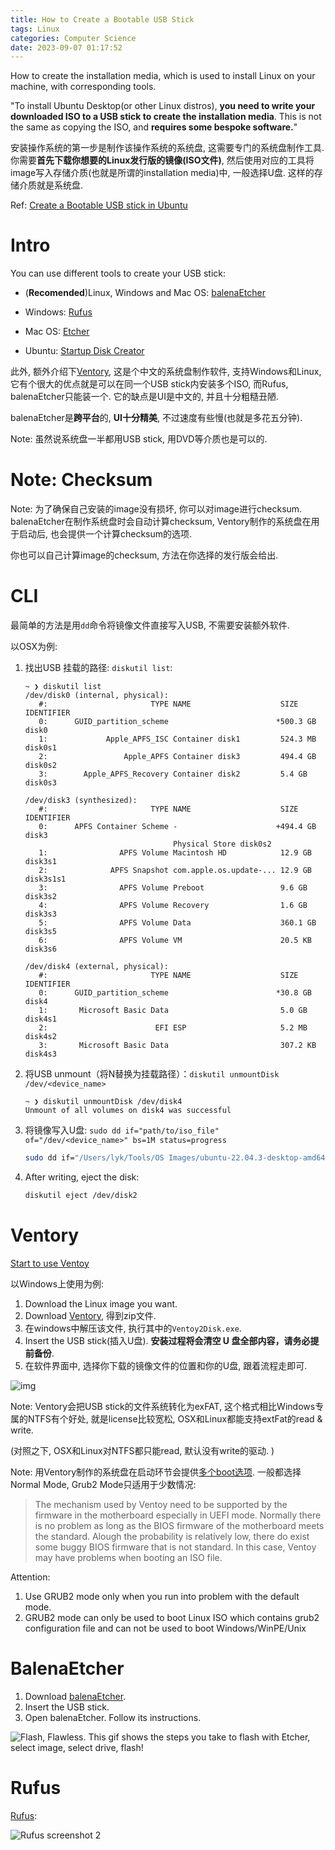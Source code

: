 ```yaml
---
title: How to Create a Bootable USB Stick
tags: Linux
categories: Computer Science
date: 2023-09-07 01:17:52
---
```


How to create the installation media, which is used to install Linux on your machine, with corresponding tools.

<!--more-->

"To install Ubuntu Desktop(or other Linux distros), **you need to write your downloaded ISO to a USB stick to create the installation media**. This is not the same as copying the ISO, and **requires some bespoke software.**"

安装操作系统的第一步是制作该操作系统的系统盘, 这需要专门的系统盘制作工具. 你需要**首先下载你想要的Linux发行版的镜像(ISO文件)**, 然后使用对应的工具将image写入存储介质(也就是所谓的installation media)中, 一般选择U盘. 这样的存储介质就是系统盘.

Ref: [Create a Bootable USB stick in Ubuntu](https://ubuntu.com/tutorials/install-ubuntu-desktop#3-create-a-bootable-usb-stick)

# Intro

You can use different tools to create your USB stick:

* (**Recomended**)Linux, Windows and Mac OS: [balenaEtcher](https://www.balena.io/etcher/)

* Windows: [Rufus](https://ubuntu.com/tutorials/create-a-usb-stick-on-windows#1-overview)
* Mac OS: [Etcher](https://ubuntu.com/tutorials/create-a-usb-stick-on-macos#4-install-and-run-etcher)
* Ubuntu: [Startup Disk Creator](https://ubuntu.com/tutorials/create-a-usb-stick-on-ubuntu#1-overview) 

此外, 额外介绍下[Ventory](https://www.ventoy.net/en/download.html), 这是个中文的系统盘制作软件, 支持Windows和Linux, 它有个很大的优点就是可以在同一个USB stick内安装多个ISO, 而Rufus, balenaEtcher只能装一个. 它的缺点是UI是中文的, 并且十分粗糙丑陋.

balenaEtcher是**跨平台**的, **UI十分精美**, 不过速度有些慢(也就是多花五分钟).



Note: 虽然说系统盘一半都用USB stick, 用DVD等介质也是可以的.

# Note: Checksum

Note: 为了确保自己安装的image没有损坏, 你可以对image进行checksum. balenaEtcher在制作系统盘时会自动计算checksum, Ventory制作的系统盘在用于启动后, 也会提供一个计算checksum的选项.

你也可以自己计算image的checksum, 方法在你选择的发行版会给出.

# CLI

最简单的方法是用`dd`命令将镜像文件直接写入USB, 不需要安装额外软件. 

以OSX为例:

1. 找出USB 挂载的路径: `diskutil list`:

   ```
   ~ ❯ diskutil list                                                                                                                              
   /dev/disk0 (internal, physical):
      #:                       TYPE NAME                    SIZE       IDENTIFIER
      0:      GUID_partition_scheme                        *500.3 GB   disk0
      1:             Apple_APFS_ISC Container disk1         524.3 MB   disk0s1
      2:                 Apple_APFS Container disk3         494.4 GB   disk0s2
      3:        Apple_APFS_Recovery Container disk2         5.4 GB     disk0s3
   
   /dev/disk3 (synthesized):
      #:                       TYPE NAME                    SIZE       IDENTIFIER
      0:      APFS Container Scheme -                      +494.4 GB   disk3
                                    Physical Store disk0s2
      1:                APFS Volume Macintosh HD            12.9 GB    disk3s1
      2:              APFS Snapshot com.apple.os.update-... 12.9 GB    disk3s1s1
      3:                APFS Volume Preboot                 9.6 GB     disk3s2
      4:                APFS Volume Recovery                1.6 GB     disk3s3
      5:                APFS Volume Data                    360.1 GB   disk3s5
      6:                APFS Volume VM                      20.5 KB    disk3s6
   
   /dev/disk4 (external, physical):
      #:                       TYPE NAME                    SIZE       IDENTIFIER
      0:      GUID_partition_scheme                        *30.8 GB    disk4
      1:       Microsoft Basic Data                         5.0 GB     disk4s1
      2:                        EFI ESP                     5.2 MB     disk4s2
      3:       Microsoft Basic Data                         307.2 KB   disk4s3
   ```

2. 将USB unmount（将N替换为挂载路径）：`diskutil unmountDisk /dev/<device_name>`

   ```
   ~ ❯ diskutil unmountDisk /dev/disk4
   Unmount of all volumes on disk4 was successful
   ```

3. 将镜像写入U盘: `sudo dd if="path/to/iso_file" of="/dev/<device_name>" bs=1M status=progress`

   ```sh
   sudo dd if="/Users/lyk/Tools/OS Images/ubuntu-22.04.3-desktop-amd64.iso" of="/dev/disk4" bs=1 status=progress
   ```

4. After writing, eject the disk:

   ```sh
   diskutil eject /dev/disk2
   ```

# Ventory

[Start to use Ventoy](https://www.ventoy.net/en/doc_start.html)

以Windows上使用为例:

1. Download the Linux image you want.
2. Download [Ventory](https://www.ventoy.net/en/download.html), 得到zip文件.
3. 在windows中解压该文件, 执行其中的`Ventoy2Disk.exe`.
4. Insert the USB stick(插入U盘). **安装过程将会清空 U 盘全部内容，请务必提前备份**.
5. 在软件界面中, 选择你下载的镜像文件的位置和你的U盘, 跟着流程走即可.

![img](https://www.ventoy.net/static/img/ventoy2disk2_en.png)

Note: Ventory会把USB stick的文件系统转化为exFAT, 这个格式相比Windows专属的NTFS有个好处, 就是license比较宽松, OSX和Linux都能支持extFat的read & write.

(对照之下, OSX和Linux对NTFS都只能read, 默认没有write的驱动. )



Note: 用Ventory制作的系统盘在启动环节会提供[多个boot选项](oss.console.aliyun.com/bucket). 一般都选择Normal Mode, Grub2 Mode只适用于少数情况:

> The mechanism used by Ventoy need to be supported by the firmware in the motherboard especially in UEFI mode. Normally there is no problem as long as the BIOS firmware of the motherboard meets the standard.
> Alough the probability is relatively low, there do exist some buggy BIOS firmware that is not standard. In this case, Ventoy may have problems when booting an ISO file.

Attention:

1. Use GRUB2 mode only when you run into problem with the default mode.
2. GRUB2 mode can only be used to boot Linux ISO which contains grub2 configuration file and can not be used to boot Windows/WinPE/Unix 

# BalenaEtcher

1. Download [balenaEtcher](https://www.balena.io/etcher/).
2. Insert the USB stick.
3. Open balenaEtcher. Follow its instructions.

![Flash, Flawless. This gif shows the steps you take to flash with Etcher, select image, select drive, flash!](https://etcher.balena.io/images/Etcher_steps.gif)

# Rufus

[Rufus](https://github.com/pbatard/rufus):

![Rufus screenshot 2](https://rufus.ie/pics/screenshot2_en.png)
